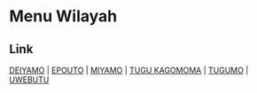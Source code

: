 # Menu Wilayah

## Link

[DEIYAMO](https://github.com/gigit-pemilu/pemilu-2024-94-papua-tengah/tree/main/pileg-dpr/hitung-suara/sub/94-papua-tengah/sub/03-paniai/sub/20-deiyai-miyo/sub/2005-deiyamo)
 | 
[EPOUTO](https://github.com/gigit-pemilu/pemilu-2024-94-papua-tengah/tree/main/pileg-dpr/hitung-suara/sub/94-papua-tengah/sub/03-paniai/sub/20-deiyai-miyo/sub/2002-epouto)
 | 
[MIYAMO](https://github.com/gigit-pemilu/pemilu-2024-94-papua-tengah/tree/main/pileg-dpr/hitung-suara/sub/94-papua-tengah/sub/03-paniai/sub/20-deiyai-miyo/sub/2006-miyamo)
 | 
[TUGU KAGOMOMA](https://github.com/gigit-pemilu/pemilu-2024-94-papua-tengah/tree/main/pileg-dpr/hitung-suara/sub/94-papua-tengah/sub/03-paniai/sub/20-deiyai-miyo/sub/2004-tugu-kagomoma)
 | 
[TUGUMO](https://github.com/gigit-pemilu/pemilu-2024-94-papua-tengah/tree/main/pileg-dpr/hitung-suara/sub/94-papua-tengah/sub/03-paniai/sub/20-deiyai-miyo/sub/2003-tugumo)
 | 
[UWEBUTU](https://github.com/gigit-pemilu/pemilu-2024-94-papua-tengah/tree/main/pileg-dpr/hitung-suara/sub/94-papua-tengah/sub/03-paniai/sub/20-deiyai-miyo/sub/2001-uwebutu)


